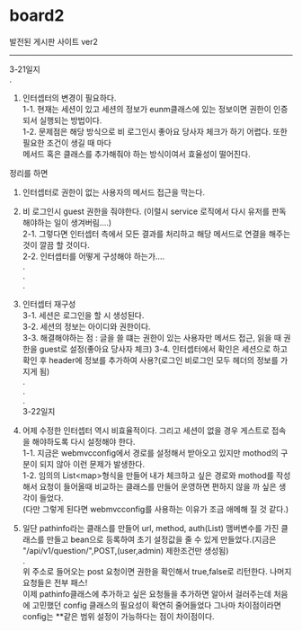 # board2
발전된 게시판 사이트 ver2

-----------------------------------------------  
3-21일지  
  .  
1. 인터셉터의 변경이 필요하다.  
1-1. 현재는 세션이 있고 세션의 정보가 eunm클래스에 있는 정보이면 권한이 인증되서 실행되는 방법이다.  
1-2. 문제점은 해당 방식으로 비 로그인시 좋아요 당사자 체크가 하기 어렵다. 또한 필요한 조건이 생길 때 마다  
메서드 혹은 클래스를 추가해줘야 하는 방식이여서 효율성이 떨어진다.  
  
  정리를 하면 
  1. 인터셉터로 권한이 없는 사용자의 메서드 접근을 막는다.  
  2. 비 로그인시 guest 권한을 줘야한다. (이럴시 service 로직에서 다시 유저를 판독해야하는 일이 생겨버림....)  
  2-1. 그렇다면 인터셉터 측에서 모든 결과를 처리하고 해당 메서드로 연결을 해주는 것이 깔끔 할 것이다.  
  2-2. 인터셉터를 어떻게 구성해야 하는가....  
  .  
  .  
  .  
  3. 인터셉터 재구성  
  3-1. 세션은 로그인을 할 시 생성된다.  
  3-2. 세션의 정보는 아이디와 권한이다.  
  3-3. 해결해야하는 점 : 글을 쓸 떄는 권한이 있는 사용자만 메서드 접근, 읽을 때 권한을 guest로 설정(좋아요 당사자 체크)
  3-4. 인터셉터에서 확인은 세션으로 하고 확인 후 header에 정보를 추가하여 사용?(로그인 비로그인 모두 헤더의 정보를 가지게 됨)  
  .  
  .  
  .  
  3-22일지
  1. 어제 수정한 인터셉터 역시 비효율적이다. 그리고 세션이 없을 경우 게스트로 접속을 해야하도록 다시 설정해야 한다.  
  1-1. 지금은 webmvcconfig에서 경로를 설정해서 받아오고 있지만 mothod의 구분이 되지 않아 이런 문제가 발생한다.  
  1-2. 임의의 List\<map\>형식을 만들어 내가 체크하고 싶은 경로와 mothod를 작성해서 요청이 들어올때 비교하는 클래스를 만들어 운영하면 편하지 않을 까 싶은 생각이 들었다.  
  (다만 그렇게 된다면 webmvcconfig를 사용하는 이유가 조금 애메해 질 것 같다.)   
  
  2. 일단 pathinfo라는 클래스를 만들어 url, method, auth(List) 맴버변수를 가진 클래스를 만들고 bean으로 등록하여 초기 설정값을 줄 수 있게 만들었다.(지금은 "/api/v1/question/",POST,(user,admin) 제한조건만 생성됨)  
  .  
  위 주소로 들어오는 post 요청이면 권한을 확인해서 true,false로 리턴한다. 나머지 요청들은 전부 패스!  
  이제 pathinfo클래스에 추가하고 싶은 요청들을 추가하면 알아서 걸러주는데 처음에 고민했던 config 클래스의 필요성이 확연히 줄어들었다 그나마 차이점이라면 config는 \**같은 범위 설정이 가능하다는 점이 차이점이다.
